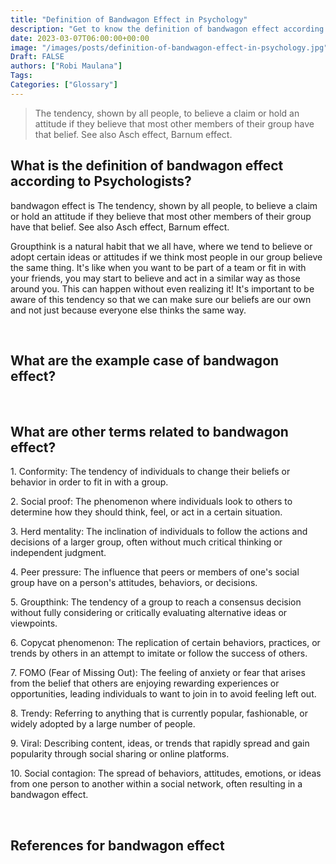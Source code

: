 ```yaml
---
title: "Definition of Bandwagon Effect in Psychology"
description: "Get to know the definition of bandwagon effect according to psychologists."
date: 2023-03-07T06:00:00+00:00
image: "/images/posts/definition-of-bandwagon-effect-in-psychology.jpg"
Draft: FALSE
authors: ["Robi Maulana"]
Tags: 
Categories: ["Glossary"]
---
```






> The tendency, shown by all people, to believe a claim or hold an attitude if they believe that most other members of their group have that belief. See also Asch effect, Barnum effect.

## What is the definition of bandwagon effect according to Psychologists?

bandwagon effect is The tendency, shown by all people, to believe a claim or hold an attitude if they believe that most other members of their group have that belief. See also Asch effect, Barnum effect.

Groupthink is a natural habit that we all have, where we tend to believe or adopt certain ideas or attitudes if we think most people in our group believe the same thing. It's like when you want to be part of a team or fit in with your friends, you may start to believe and act in a similar way as those around you. This can happen without even realizing it! It's important to be aware of this tendency so that we can make sure our beliefs are our own and not just because everyone else thinks the same way.

 

## What are the example case of bandwagon effect?

 

## What are other terms related to bandwagon effect?

1\. Conformity: The tendency of individuals to change their beliefs or behavior in order to fit in with a group.

2\. Social proof: The phenomenon where individuals look to others to determine how they should think, feel, or act in a certain situation.

3\. Herd mentality: The inclination of individuals to follow the actions and decisions of a larger group, often without much critical thinking or independent judgment.

4\. Peer pressure: The influence that peers or members of one's social group have on a person's attitudes, behaviors, or decisions.

5\. Groupthink: The tendency of a group to reach a consensus decision without fully considering or critically evaluating alternative ideas or viewpoints.

6\. Copycat phenomenon: The replication of certain behaviors, practices, or trends by others in an attempt to imitate or follow the success of others.

7\. FOMO (Fear of Missing Out): The feeling of anxiety or fear that arises from the belief that others are enjoying rewarding experiences or opportunities, leading individuals to want to join in to avoid feeling left out.

8\. Trendy: Referring to anything that is currently popular, fashionable, or widely adopted by a large number of people.

9\. Viral: Describing content, ideas, or trends that rapidly spread and gain popularity through social sharing or online platforms.

10\. Social contagion: The spread of behaviors, attitudes, emotions, or ideas from one person to another within a social network, often resulting in a bandwagon effect.

 

## References for bandwagon effect
